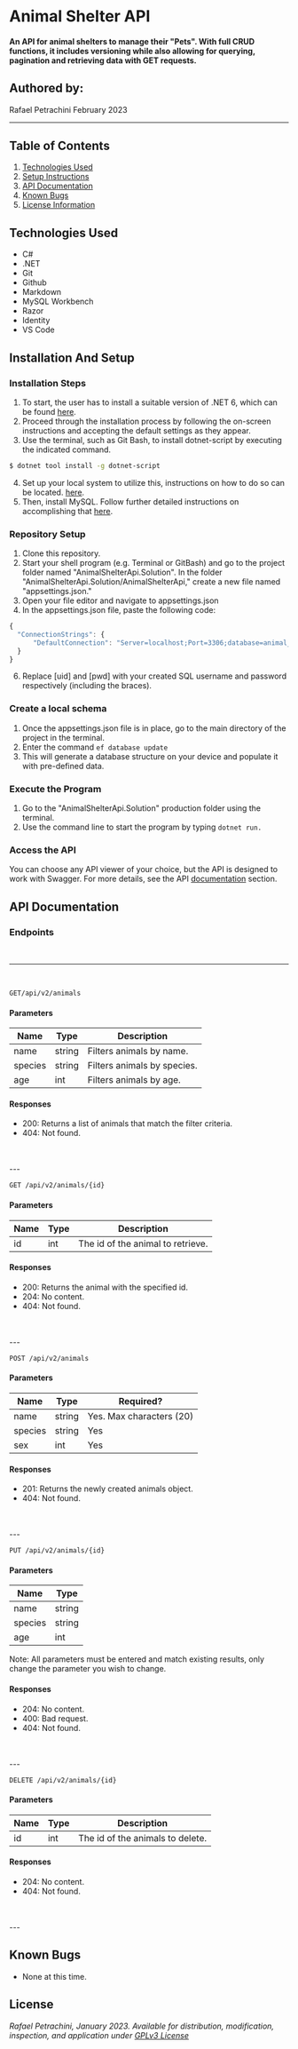# Animal Shelter API

#### An API for animal shelters to manage their "Pets". With full CRUD functions, it includes versioning while also allowing for querying, pagination and retrieving data with GET requests.

## Authored by:
Rafael Petrachini February 2023

***

## Table of Contents
1. [Technologies Used](#technologies-used)
2. [Setup Instructions](#installation-and-setup)
3. [API Documentation](#api-documentation)
4. [Known Bugs](#known-bugs)
5. [License Information](#license)

## Technologies Used

- C#
- .NET
- Git
- Github
- Markdown
- MySQL Workbench
- Razor
- Identity
- VS Code

## Installation And Setup

### Installation Steps
1. To start, the user has to install a suitable version of .NET 6, which can be found  [here](https://dotnet.microsoft.com/en-us/download/dotnet/6.0).
2. Proceed through the installation process by following the on-screen instructions and accepting the default settings as they appear.
3. Use the terminal, such as Git Bash, to install dotnet-script by executing the indicated command.
```bash
$ dotnet tool install -g dotnet-script
```
4. Set up your local system to utilize this, instructions on how to do so can be located. [here](https://www.learnhowtoprogram.com/c-and-net/getting-started-with-c/installing-dotnet-script).
5. Then, install MySQL. Follow further detailed instructions on accomplishing that [here](https://www.learnhowtoprogram.com/c-and-net/getting-started-with-c/installing-and-configuring-mysql).

### Repository Setup
1. Clone this repository.
2. Start your shell program (e.g. Terminal or GitBash) and go to the project folder named "AnimalShelterApi.Solution".
In the folder "AnimalShelterApi.Solution/AnimalShelterApi," create a new file named "appsettings.json."
4. Open your file editor and navigate to appsettings.json
5. In the appsettings.json file, paste the following code:
```javascript
{
  "ConnectionStrings": {
      "DefaultConnection": "Server=localhost;Port=3306;database=animal_shelter_api;uid=[uid];pwd=[pwd];"
  }
}
```
6. Replace [uid] and [pwd] with your created SQL username and password respectively (including the braces).

### Create a local schema
1. Once the appsettings.json file is in place, go to the main directory of the project in the terminal.
2. Enter the command ```ef database update```
3. This will generate a database structure on your device and populate it with pre-defined data.

### Execute the Program
1. Go to the "AnimalShelterApi.Solution" production folder using the terminal.
2. Use the command line to start the program by typing `dotnet run.`

### Access the API
You can choose any API viewer of your choice, but the API is designed to work with Swagger. For more details, see the API [documentation](#api-documentation) section.



## API Documentation

### Endpoints
<br>

---
<br>

```GET/api/v2/animals```

#### Parameters

| Name | Type | Description |
| ---- | ---- | ----------- |
| name | string | Filters animals by name. |
| species | string | Filters animals by species. |
| age | int | Filters animals by age. |

#### Responses

- 200: Returns a list of animals that match the filter criteria.
- 404: Not found.
<br>
<br>
---     
<br>

```GET /api/v2/animals/{id}```

#### Parameters

| Name | Type | Description |
| ---- | ---- | ----------- |
| id | int | The id of the animal to retrieve. |

#### Responses

- 200: Returns the animal with the specified id.
- 204: No content.
- 404: Not found.
<br>
<br>
---
<br>

```POST /api/v2/animals```

#### Parameters


| Name | Type | Required? |
| ---- | ---- | ----------- |
| name | string | Yes. Max characters (20) |
| species | string | Yes |
| sex | int | Yes |


#### Responses

- 201: Returns the newly created animals object.
- 404: Not found.
<br>
<br>
---
<br>

```PUT /api/v2/animals/{id}```

#### Parameters

| Name | Type |
| ---- | ---- |
| name | string |
| species | string |
| age | int |

Note: All parameters must be entered and match existing results, only change the parameter you wish to change.

#### Responses

- 204: No content.
- 400: Bad request.
- 404: Not found.
<br>
<br>
---
<br>

```DELETE /api/v2/animals/{id}```
#### Parameters

| Name | Type | Description |
| ---- | ---- | ----------- |
| id | int | The id of the animals to delete. |

#### Responses

- 204: No content.
- 404: Not found.
<br>
<br>
---
<br>

## Known Bugs
- None at this time.


## License
*Rafael Petrachini, January 2023. Available for distribution, modification, inspection, and application under [GPLv3 License](https://www.gnu.org/licenses/gpl-3.0.en.html)*